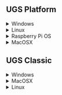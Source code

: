 ## UGS Platform

<details>
<summary>Windows</summary>

* Download `UGS Platform` for Windows from [here](https://github.com/winder/Universal-G-Code-Sender#downloads). 
* Unpack the `.zip`-package
* Start the program ```bin/ugsplatform64.exe```

[![How to install on Windows](https://github.com/winder/Universal-G-Code-Sender/assets/8962024/195c53de-61f5-4af7-b1a8-e17bf6e47591)](https://youtu.be/pVzxDFRGGrc)

</details>

<details>
<summary>Linux</summary>

* Download `UGS Platform` for Linux from [here](https://github.com/winder/Universal-G-Code-Sender#downloads). 
* Unpack the `.tar.gz`-package
* Start the program ```bin/ugsplatform```

[![How to install on Linux](https://github.com/winder/Universal-G-Code-Sender/assets/8962024/e54c256e-21b6-4825-95b8-49dd1bea09a5)](https://youtu.be/kH_cn3uqaNw)

</details>

<details>
<summary>Raspberry Pi OS</summary>

* Download `UGS Platform` for Linux ARM or ARM64 (if you are running the 64-bit OS version) from [here](https://github.com/winder/Universal-G-Code-Sender#downloads). 
* Unpack the `.tar.gz`-package
* Start the program ```bin/ugsplatform```
</details>


<details>
<summary>MacOSX</summary>

* Download `UGS Platform` for MacOSX from [here](https://github.com/winder/Universal-G-Code-Sender#downloads). 
* Double click the `.dmg`-file.
* Drag the "Universal Gcode Platform" to your applications folder.
* Find the application in the Application folder and right click to open.<br/>There might be a warning that the application is not signed which you need to ignore.

[![How to install on MacOSX](https://github.com/winder/Universal-G-Code-Sender/assets/8962024/84af8207-4690-4308-b567-e5277dfbfdc2)](https://www.youtube.com/watch?v=-iNZ1SIsly4)


</details>


## UGS Classic

<details>
<summary>Windows</summary>

* Download and install **Java 17** from [here](https://adoptium.net/temurin/releases/?package=jre&version=17&os=windows)
* Download **UGS Classic** from [here](https://github.com/winder/Universal-G-Code-Sender#downloads)
* Unpack the zip package
* Run the start script ```start.bat```
</details>

<details>
<summary>MacOSX</summary>

* Download and install **Java 17** from [here](https://adoptium.net/temurin/releases/?package=jre&version=17&os=mac):
* Download **UGS Classic** from [here](https://github.com/winder/Universal-G-Code-Sender#downloads)
* Unpack the zip package
* Run the start script ```start.sh```
</details>

<details>
<summary>Linux</summary>

* Make sure your system is up to date:
```bash
sudo apt-get update
sudo apt-get upgrade
```

* Install Java: 
```bash
apt-get update
apt-get install openjdk-17-jdk
```

* Make sure your system is using Java 17 (1.17.xx):
```bash
java -version
```
```
java version "1.17.0_65"
Java(TM) SE Runtime Environment (build 1.17.0_65-b17)
Java HotSpot(TM) Client VM (build 25.65-b01, mixed mode)
```

* Download **UGS Classic** from [here](https://github.com/winder/Universal-G-Code-Sender#downloads)
* Run the start script ```start.sh```
</details>


